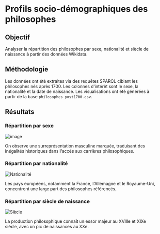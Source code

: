 # Profils socio-démographiques des philosophes

## Objectif
Analyser la répartition des philosophes par sexe, nationalité et siècle de naissance à partir des données Wikidata.

## Méthodologie
Les données ont été extraites via des requêtes SPARQL ciblant les philosophes nés après 1700. Les colonnes d'intérêt sont le sexe, la nationalité et la date de naissance. Les visualisations ont été générées à partir de la base `philosophes_post1700.csv`.

## Résultats

### Répartition par sexe
![image](https://github.com/user-attachments/assets/3da2a01d-025f-449f-acd7-5595b4644c0a)

On observe une surreprésentation masculine marquée, traduisant des inégalités historiques dans l'accès aux carrières philosophiques.

### Répartition par nationalité
![Nationalité](../notebooks/images/plot_nationalite.png)

Les pays européens, notamment la France, l'Allemagne et le Royaume-Uni, concentrent une large part des philosophes référencés.

### Répartition par siècle de naissance
![Siècle](../notebooks/images/plot_siecle.png)

La production philosophique connaît un essor majeur au XVIIIe et XIXe siècle, avec un pic de naissances au XXe.
